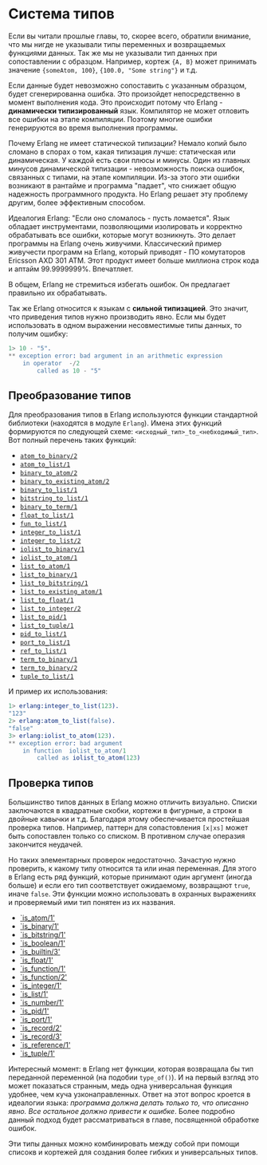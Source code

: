 Система типов
=============

Если вы читали прошлые главы, то, скорее всего, обратили внимание, что мы нигде не указывали типы переменных и возвращаемых функциями данных. Так же мы не указывали тип данных при сопоставлении с образцом. Например, кортеж `{A, B}` может принимать значение `{someAtom, 100}`, `{100.0, "Some string"}` и т.д.

Если данные будет невозможно сопоставить с указанным образцом, будет сгенерированна ошибка. Это произойдет непосредственно в момент выполнения кода. Это происходит потому что Erlang - **динамически типизированный** язык. Компилятор не может отловить все ошибки на этапе компиляции. Поэтому многие ошибки генерируются во время выполнения программы.

Почему Erlang не имеет статической типизации? Немало копий было сломано в спорах о том, какая типизация лучше: статическая или динамическая. У каждой есть свои плюсы и минусы. Один из главных минусов динамической типизации - невозможность поиска ошибок, связанных с типами, на этапе компиляции. Из-за этого эти ошибки возникают в рантайме и программа "падает", что снижает общую надежность программного продукта. Но Erlang решает эту проблему другим, более эффективным способом.

Идеалогия Erlang: "Если оно сломалось - пусть ломается". Язык обладает инструментами, позволяющими изолировать и корректно обрабатывать все ошибки, которые могут возникнуть. Это делает программы на Erlang очень живучими. Классический пример живучести программ на Erlang, который приводят - ПО комутаторов Ericsson AXD 301 ATM. Этот продукт имеет больше миллиона строк кода и аптайм 99.9999999%. Впечатляет.

В общем, Erlang не стремиться избегать ошибок. Он предлагает правильно их обрабатывать.

Так же Erlang относится к языкам с **сильной типизацией**. Это значит, что приведения типов нужно производить явно. Если мы будет использовать в одном выражении несовместимые типы данных, то получим ошибку:
```erlang
1> 10 - "5".
** exception error: bad argument in an arithmetic expression
    in operator  -/2
        called as 10 - "5"
```

Преобразование типов
--------------------

Для преобразования типов в Erlang используются функции стандартной библиотеки (находятся в модуле `Erlang`). Имена этих функций формируются по следующей схеме: `<исходный_тип>_to_<небходимый_тип>`. Вот полный перечень таких функций:
- [`atom_to_binary/2`](http://www.erlang.org/doc/man/erlang.html#atom_to_binary-2)
- [`atom_to_list/1`](http://www.erlang.org/doc/man/erlang.html#atom_to_list-1)
- [`binary_to_atom/2`](http://www.erlang.org/doc/man/erlang.html#binary_to_atom-2)
- [`binary_to_existing_atom/2`](http://www.erlang.org/doc/man/erlang.html#binary_to_existing_atom-2)
- [`binary_to_list/1`](http://www.erlang.org/doc/man/erlang.html#binary_to_list-1)
- [`bitstring_to_list/1`](http://www.erlang.org/doc/man/erlang.html#bitstring_to_list-1)
- [`binary_to_term/1`](http://www.erlang.org/doc/man/erlang.html#binary_to_term-1)
- [`float_to_list/1`](http://www.erlang.org/doc/man/erlang.html#float_to_list-1)
- [`fun_to_list/1`](http://www.erlang.org/doc/man/erlang.html#fun_to_list-1)
- [`integer_to_list/1`](http://www.erlang.org/doc/man/erlang.html#integer_to_list-1)
- [`integer_to_list/2`](http://www.erlang.org/doc/man/erlang.html#integer_to_list-2)
- [`iolist_to_binary/1`](http://www.erlang.org/doc/man/erlang.html#iolist_to_binary-1)
- [`iolist_to_atom/1`](http://www.erlang.org/doc/man/erlang.html#iolist_to_atom-1)
- [`list_to_atom/1`](http://www.erlang.org/doc/man/erlang.html#list_to_atom-1)
- [`list_to_binary/1`](http://www.erlang.org/doc/man/erlang.html#list_to_binary-1)
- [`list_to_bitstring/1`](http://www.erlang.org/doc/man/erlang.html#list_to_bitstring-1)
- [`list_to_existing_atom/1`](http://www.erlang.org/doc/man/erlang.html#list_to_existing_atom-1)
- [`list_to_float/1`](http://www.erlang.org/doc/man/erlang.html#list_to_float-1)
- [`list_to_integer/2`](http://www.erlang.org/doc/man/erlang.html#list_to_integer-2)
- [`list_to_pid/1`](http://www.erlang.org/doc/man/erlang.html#list_to_pid-1)
- [`list_to_tuple/1`](http://www.erlang.org/doc/man/erlang.html#list_to_tuple-1)
- [`pid_to_list/1`](http://www.erlang.org/doc/man/erlang.html#pid_to_list-1)
- [`port_to_list/1`](http://www.erlang.org/doc/man/erlang.html#port_to_list-1)
- [`ref_to_list/1`](ref_to_list-1)
- [`term_to_binary/1`](term_to_binary-1)
- [`term_to_binary/2`](term_to_binary-2)
- [`tuple_to_list/1`](tuple_to_list-1)

И пример их использования:
```erlang
1> erlang:integer_to_list(123).
"123"
2> erlang:atom_to_list(false).
"false"
3> erlang:iolist_to_atom(123).
** exception error: bad argument
    in function  iolist_to_atom/1
        called as iolist_to_atom(123)
```

Проверка типов
--------------

Большинство типов данных в Erlang можно отличить визуально. Cписки заключаются в квадратные скобки, кортежи в фигурные, а строки в двойные кавычки и т.д. Благодаря этому обеспечивается простейшая проверка типов. Например, паттерн для сопастовления `[x|xs]` может быть сопоставлен только со списком. В противном случае операзия закончится неудачей.

Но таких элементарных проверок недостаточно. Зачастую нужно проверить, к какому типу относится та или иная переменная. Для этого в Erlang есть ряд функций, которые принимают один аргумент (иногда больше) и если его тип соответствует ожидаемому, возвращают `true`, иначе `false`. Эти функции можно использовать в охранных выражениях и проверяемый ими тип понятен из их названия.
- [`is_atom/1'](http://www.erlang.org/doc/man/erlang.html#is_atom-1)
- [`is_binary/1'](http://www.erlang.org/doc/man/erlang.html#is_binary-1)
- [`is_bitstring/1'](http://www.erlang.org/doc/man/erlang.html#is_bitstring-1)
- [`is_boolean/1'](http://www.erlang.org/doc/man/erlang.html#is_boolean-1)
- [`is_builtin/3'](http://www.erlang.org/doc/man/erlang.html#is_builtin-3)
- [`is_float/1'](http://www.erlang.org/doc/man/erlang.html#is_float-1) 
- [`is_function/1'](http://www.erlang.org/doc/man/erlang.html#is_function-1)
- [`is_function/2'](http://www.erlang.org/doc/man/erlang.html#is_function-2)
- [`is_integer/1'](http://www.erlang.org/doc/man/erlang.html#is_integer-1)
- [`is_list/1'](http://www.erlang.org/doc/man/erlang.html#is_list-1)
- [`is_number/1'](http://www.erlang.org/doc/man/erlang.html#is_number-1)
- [`is_pid/1'](http://www.erlang.org/doc/man/erlang.html#is_pid-1)
- [`is_port/1'](http://www.erlang.org/doc/man/erlang.html#is_port-1)
- [`is_record/2'](http://www.erlang.org/doc/man/erlang.html#is_record-2)
- [`is_record/3'](http://www.erlang.org/doc/man/erlang.html#is_record-3)
- [`is_reference/1'](http://www.erlang.org/doc/man/erlang.html#is_reference-1)
- [`is_tuple/1'](http://www.erlang.org/doc/man/erlang.html#is_tuple-1)

Интересный момент: в Erlang нет функции, которая возвращала бы тип переданной переменной (на подобии `type_of()`). И на первый взгляд это может показаться странным, медь одна универсальная функция удобнее, чем куча узконаправленных. Ответ на этот вопрос кроется в идеалогии языка: *программа должна делать только то, что описанно явно. Все остальное должно привести к ошибке*. Более подробно данный подход будет рассматриваться в главе, посвященной обработке ошибок.

Эти типы данных можно комбинировать между собой при помощи списокв и кортежей для создания более гибких и универсальных типов.
